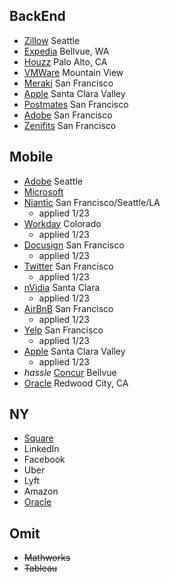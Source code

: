BackEnd
-------
* [Zillow](https://www.zillow.com/careers/openings/?j=oYG75fwA) Seattle
* [Expedia](https://expedia.wd5.myworkdayjobs.com/en-US/search/job/USA---Washington---Bellevue/Senior-Software-Development-Engineer_R-22265) Bellvue, WA
* [Houzz](https://www.houzz.com/jobs?id=c0ce0edc-ceac-4089-bb57-aca883e51f6b) Palo Alto, CA
* [VMWare](https://careers.vmware.com/job/mountain-view/server-engineer/1567/6880361) Mountain View
* [Meraki](https://meraki.cisco.com/jobs#938803) San Francisco
* [Apple](https://jobs.apple.com/us/search?#&ss=android&t=0&so=&lo=0*USA&pN=0&openJobId=113116562) Santa Clara Valley
* [Postmates](https://postmates.com/jobs/openings) San Francisco
* [Adobe](https://adobe.wd5.myworkdayjobs.com/en-US/external_experienced/job/San-Francisco/Software-Engineer_50997-1) San Francisco
* [Zenifits](https://www.zenefits.com/zennation/744141/) San Francisco

Mobile
----
* [Adobe](https://adobe.wd5.myworkdayjobs.com/en-US/external_experienced/job/Seattle/Sr-Engineer-Design-Intelligence_55080) Seattle
* [Microsoft]()
* [Niantic](https://www.nianticlabs.com/jobs/mobile-software-engineer/) San Francisco/Seattle/LA
  * applied 1/23
* [Workday](https://workday.wd5.myworkdayjobs.com/en-US/Workday/job/USA-CO-Boulder/Software-Engineer--Mobile_JR-22628) Colorado
  * applied 1/23
* [Docusign](https://www.docusign.com/company/careers/open?gh_jid=955813) San Francisco
  * applied 1/23
* [Twitter](https://careers.twitter.com/en/work-for-twitter/software-engineer-android-home.html) San Francisco
  * applied 1/23
* [nVidia](https://nvidia.wd5.myworkdayjobs.com/en-US/NVIDIAExternalCareerSite/job/US-CA-Santa-Clara/Mobile-application-developer_JR1910801) Santa Clara
  * applied 1/23
* [AirBnB](https://www.airbnb.com/careers/departments/position/2281) San Francisco
  * applied 1/23  
* [Yelp](https://www.yelp.com/careers/job-openings/46136fee-03e6-4766-b6ad-a8b87c0bf9cd?description=Software-Engineer-Mobile-Android_Engineering_San-Francisco-CA) San Francisco
  * applied 1/23
* [Apple](https://jobs.apple.com/us/search?#specs&ss=Applications%20SW%20Engineer%20-%20Android&t=0&so=&lo=0*USA&pN=0&openJobId=113116562) Santa Clara Valley
  * applied 1/23
* *hassle* [Concur](https://jobs.sap.com/job/Bellevue-Senior-Developer-Job-WA-98004/437827601/) Bellvue
* [Oracle](https://oracle.taleo.net/careersection/2/jobdetail.ftl?job=17001EFR&tz=GMT-05%3A00) Redwood City, CA

NY
------
* [Square](https://www.smartrecruiters.com/Square/743999664611535)
* LinkedIn
* Facebook
* Uber
* Lyft
* Amazon
* [Oracle](https://oracle.taleo.net/careersection/2/jobdetail.ftl?job=180001BE&tz=GMT-05%3A00)

Omit
----

* ~~Mathworks~~
* ~~Tableau~~
